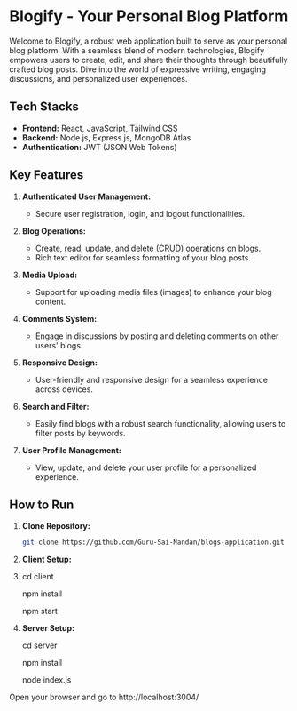 # Blogify - Your Personal Blog Platform

Welcome to Blogify, a robust web application built to serve as your personal blog platform. With a seamless blend of modern technologies, Blogify empowers users to create, edit, and share their thoughts through beautifully crafted blog posts. Dive into the world of expressive writing, engaging discussions, and personalized user experiences.

## Tech Stacks

- **Frontend:** React, JavaScript, Tailwind CSS
- **Backend:** Node.js, Express.js, MongoDB Atlas
- **Authentication:** JWT (JSON Web Tokens)

## Key Features

1. **Authenticated User Management:**
   - Secure user registration, login, and logout functionalities.

2. **Blog Operations:**
   - Create, read, update, and delete (CRUD) operations on blogs.
   - Rich text editor for seamless formatting of your blog posts.

3. **Media Upload:**
   - Support for uploading media files (images) to enhance your blog content.

4. **Comments System:**
   - Engage in discussions by posting and deleting comments on other users' blogs.

5. **Responsive Design:**
   - User-friendly and responsive design for a seamless experience across devices.

6. **Search and Filter:**
   - Easily find blogs with a robust search functionality, allowing users to filter posts by keywords.

7. **User Profile Management:**
   - View, update, and delete your user profile for a personalized experience.

## How to Run

1. **Clone Repository:**
   ```bash
   git clone https://github.com/Guru-Sai-Nandan/blogs-application.git

2. **Client Setup:**
3. 
    cd client
   
    npm install

    npm start
   
4. **Server Setup:**

   cd server

   npm install

   node index.js

Open your browser and go to http://localhost:3004/

